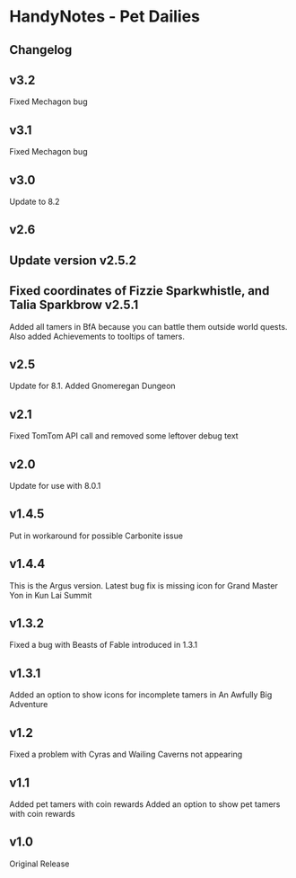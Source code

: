 HandyNotes - Pet Dailies
========================

Changelog
------------

v3.2
----
Fixed Mechagon bug

v3.1
----
Fixed Mechagon bug

v3.0
------
Update to 8.2

v2.6
------
Update version
v2.5.2
------
Fixed coordinates of Fizzie Sparkwhistle, and Talia Sparkbrow
v2.5.1
----
Added all tamers in BfA because you can battle them outside world quests.
Also added Achievements to tooltips of tamers.

v2.5
-----
Update for 8.1.  Added Gnomeregan Dungeon

v2.1
-----
Fixed TomTom API call and removed some leftover debug text

v2.0
------
Update for use with 8.0.1

v1.4.5
------
Put in workaround for possible Carbonite issue

v1.4.4
------
This is the Argus version.  Latest bug fix is missing icon for Grand Master Yon in Kun Lai Summit

v1.3.2
------
Fixed a bug with Beasts of Fable introduced in 1.3.1

v1.3.1
------
Added an option to show icons for incomplete tamers in An Awfully Big Adventure

v1.2
-----
Fixed a problem with Cyras and Wailing Caverns not appearing

v1.1
-----
Added pet tamers with coin rewards
Added an option to show pet tamers with coin rewards

v1.0
-----
Original Release
